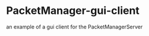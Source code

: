 PacketManager-gui-client
========================

an example of a gui client for the PacketManagerServer
